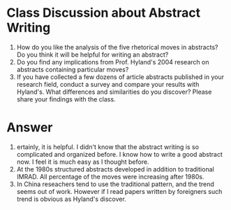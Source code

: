 # Class Discussion about Abstract Writing
1. How do you like the analysis of the five rhetorical moves in abstracts? Do you think it will be helpful for writing an abstract?
1. Do you find any implications from Prof. Hyland's 2004 research on abstracts containing particular moves?
1. If you have collected a few dozens of article abstracts published in your research field, conduct a survey and compare your results with Hyland's. What differences and similarities do you discover? Please share your findings with the class.

# Answer
1. ertainly, it is helpful. I didn't know that the abstract writing is so complicated and organized before. I know how to write a good abstract now. I feel it is much easy as I thought before.
1. At the 1980s structured abstracts developed in addition to traditional IMRAD. All percentage of the moves were increasing after 1980s.
1. In China reseachers tend to use the traditional pattern, and the trend seems out of work. However if I read papers written by foreigners such trend is obvious as Hyland's discover.
